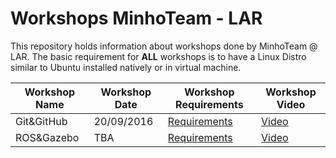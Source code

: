 # Workshops MinhoTeam - LAR

This repository holds information about workshops done by MinhoTeam @ LAR.
The basic requirement for **ALL** workshops is to have a Linux Distro similar to Ubuntu installed natively or in virtual machine.
   
   

Workshop Name | Workshop Date | Workshop Requirements | Workshop Video  
------------- | ------------- | --------------------- | -------------- 
Git&GitHub | 20/09/2016 | [Requirements](http://github.com/minhoteam-msl/workshops/blob/master/requirements/git.md) | [Video](https://www.youtube.com/watch?v=f40aulY2oTU)
ROS&Gazebo | TBA | [Requirements](http://github.com/minhoteam-msl/workshops/blob/master/requirements/empty.md) | [Video](https://www.youtube.com/watch?v=f40aulY2oTU)
